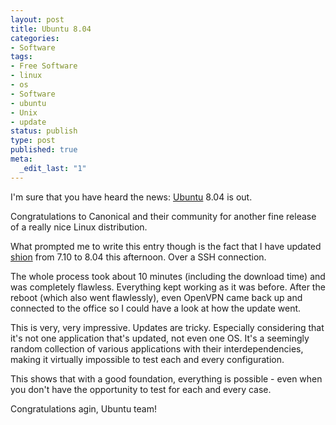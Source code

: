 ```yaml
---
layout: post
title: Ubuntu 8.04
categories:
- Software
tags:
- Free Software
- linux
- os
- Software
- ubuntu
- Unix
- update
status: publish
type: post
published: true
meta:
  _edit_last: "1"
---
```

I'm sure that you have heard the news: <a href="http://www.ubuntu.com">Ubuntu</a> 8.04 is out.

Congratulations to Canonical and their community for another fine release of a really nice Linux distribution.

What prompted me to write this entry though is the fact that I have updated <a href="http://www.gnegg.ch/2006/07/computers-under-my-command-issue-1-shion/">shion</a> from 7.10 to 8.04 this afternoon. Over a SSH connection.

The whole process took about 10 minutes (including the download time) and was completely flawless. Everything kept working as it was before. After the reboot (which also went flawlessly), even OpenVPN came back up and connected to the office so I could have a look at how the update went.

This is very, very impressive. Updates are tricky. Especially considering that it's not one application that's updated, not even one OS. It's a seemingly random collection of various applications with their interdependencies, making it virtually impossible to test each and every configuration.

This shows that with a good foundation, everything is possible - even when you don't have the opportunity to test for each and every case.

Congratulations agin, Ubuntu team!
